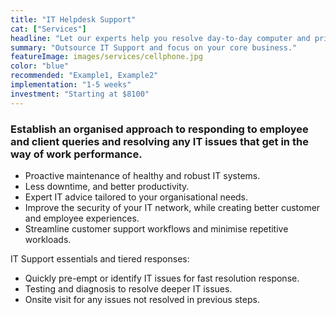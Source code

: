 ```yaml
---
title: "IT Helpdesk Support"
cat: ["Services"]
headline: "Let our experts help you resolve day-to-day computer and printer issues, and manage your infrastructure and cloud services.From $40 per 30 minutes"
summary: "Outsource IT Support and focus on your core business."
featureImage: images/services/cellphone.jpg
color: "blue"
recommended: "Example1, Example2"
implementation: "1-5 weeks"
investment: "Starting at $8100"
---
```


### Establish an organised approach to responding to employee and client queries and resolving any IT issues that get in the way of work performance.  


- Proactive maintenance of healthy and robust IT systems. 
- Less downtime, and better productivity. 
- Expert IT advice tailored to your organisational needs.  
- Improve the security of your IT network, while creating better customer and employee experiences. 
- Streamline customer support workflows and minimise repetitive workloads. 

IT Support essentials and tiered responses:
- Quickly pre-empt or identify IT issues for fast resolution response.
- Testing and diagnosis to resolve deeper IT issues.
- Onsite visit for any issues not resolved in previous steps.


